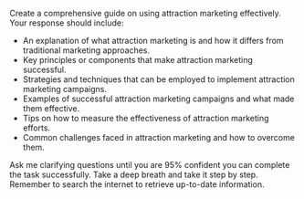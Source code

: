 Create a comprehensive guide on using attraction marketing effectively. Your response should include:

- An explanation of what attraction marketing is and how it differs from traditional marketing approaches.
- Key principles or components that make attraction marketing successful.
- Strategies and techniques that can be employed to implement attraction marketing campaigns.
- Examples of successful attraction marketing campaigns and what made them effective.
- Tips on how to measure the effectiveness of attraction marketing efforts.
- Common challenges faced in attraction marketing and how to overcome them.

Ask me clarifying questions until you are 95% confident you can complete the task successfully. Take a deep breath and take it step by step. Remember to search the internet to retrieve up-to-date information.